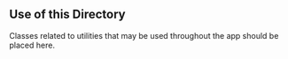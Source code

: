 ## Use of this Directory

Classes related to utilities that may be used throughout the app should be placed here.